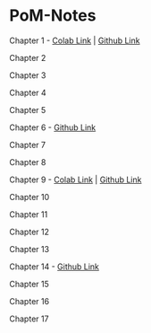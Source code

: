 # PoM-Notes

Chapter 1 - [Colab Link](https://colab.research.google.com/drive/1ybR2uBilAM_HLJvd61PvS9w2356xRvyB?usp=sharing) | [Github Link](https://github.com/hunterz-killer/PoM-Notes/blob/Main/Chapter%201.ipynb)

Chapter 2

Chapter 3

Chapter 4

Chapter 5

Chapter 6 - [Github Link](https://github.com/hunterz-killer/PoM-Notes/blob/Main/Chapter%206.pdf)

Chapter 7

Chapter 8

Chapter 9 - [Colab Link](https://colab.research.google.com/drive/1vDZtjtkvLR6Iw9wiM07VaoufMgK8K49X) | [Github Link](https://github.com/hunterz-killer/PoM-Notes/blob/Main/Chapter_9.ipynb)

Chapter 10

Chapter 11

Chapter 12

Chapter 13

Chapter 14 - [Github Link](https://github.com/hunterz-killer/PoM-Notes/blob/Main/Chapter%2014.pdf)

Chapter 15

Chapter 16

Chapter 17

